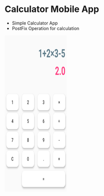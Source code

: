 # Calculator Mobile App

- Simple Calculator App
- PostFix Operation for calculation

<img src="screenshot.png" width=200 height=500>



